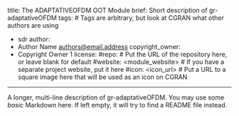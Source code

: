 title: The ADAPTATIVEOFDM OOT Module
brief: Short description of gr-adaptativeOFDM
tags: # Tags are arbitrary, but look at CGRAN what other authors are using
  - sdr
author:
  - Author Name <authors@email.address>
copyright_owner:
  - Copyright Owner 1
license:
#repo: # Put the URL of the repository here, or leave blank for default
#website: <module_website> # If you have a separate project website, put it here
#icon: <icon_url> # Put a URL to a square image here that will be used as an icon on CGRAN
---
A longer, multi-line description of gr-adaptativeOFDM.
You may use some *basic* Markdown here.
If left empty, it will try to find a README file instead.

